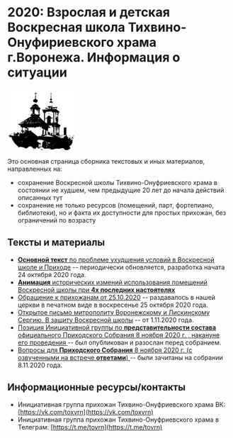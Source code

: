 # 2020: Взрослая и детская Воскресная школа Тихвино-Онуфириевского храма г.Воронежа. Информация о ситуации

![Воскресная школа и приход Тихвино-Онуфриевского храма г. Воронежа](src/images/vrnto_small.jpeg)

Это основная страница сборника текстовых и иных материалов, направленных на:

* сохранение Воскресной школы Тихвино-Онуфриевского храма в состоянии не худшем, чем предыдущие 20 лет до начала действий описанных тут
* сохранение не только ресурсов (помещений, парт, фортепиано, библиотеки), но и факта их доступности для простых прихожан, без ограничений по возрасту 

## Тексты и материалы

* [**Основной текст** по проблеме ухудшения условий в Воскресной школе и Приходе](src/sos2020.md) -- периодически обновляется, разработка начата 24 октября 2020 года.
* [**Анимация** исторических измений использования помещений Воскресной школы при **4х последних настоятелях**](src/images/animation0.0.2.gif)
* [Обращение к прихожанам от 25.10.2020](sos-25-10-2020.md) -- раздавалось в нашей церкви в печатном виде в воскресенье 25 октября 2020 года.
* [Открытое письмо митрополиту Воронежскому и Лискинскому Сергию. В защиту Воскресной школы](letter-1.md) -- от 1.11.2020 года.
* [Позиция Инициативной группы по **представительности состава** официального Приходского Собрания 8 ноября 2020 г. , накануне его проведения ](src/2020-11-08-sobranie-1-poz.md) -- был опубликован и разослан перед собранием.
* [Вопросы для **Приходского Собрания** 8 ноября 2020 г. (с озвученными на встрече **ответами**) ](src/2020-11-08-sobranie-1.md) -- были зачитаны на собрании  8.11.2020 года.


## Информационные ресурсы/контакты

* Инициативная группа прихожан Тихвино-Онуфриевского храма ВК: [https://vk.com/toxvrn](https://vk.com/toxvrn)
* Инициативная группа прихожан Тихвино-Онуфриевского храма в Телеграм: [https://t.me/tovrn](https://t.me/tovrn)